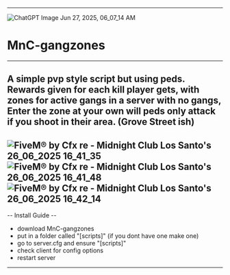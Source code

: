 ------------------------------------------------------------------------------
![ChatGPT Image Jun 27, 2025, 06_07_14 AM](https://github.com/user-attachments/assets/f9024472-18fb-4c73-b54e-0fab0161c050)
# MnC-gangzones
------------------------------------------------------------------------------
A simple pvp style script but using peds. Rewards given for each kill player gets,
with zones for active gangs in a server with no gangs, 
Enter the zone at your own will peds only attack if you shoot in their area. (Grove Street ish)
------------------------------------------------------------------------------
![FiveM® by Cfx re - Midnight Club Los Santo's 26_06_2025 16_41_35](https://github.com/user-attachments/assets/89766290-5269-4cd3-b9ec-36e7581ced43)
![FiveM® by Cfx re - Midnight Club Los Santo's 26_06_2025 16_41_48](https://github.com/user-attachments/assets/44d0e94e-743c-4ee6-9c94-e0dcbc6f63ac)
![FiveM® by Cfx re - Midnight Club Los Santo's 26_06_2025 16_42_14](https://github.com/user-attachments/assets/c3d46eb1-8ac8-45ed-902d-4059b1461f86)
------------------------------------------------------------------------------
-- Install Guide --
- download MnC-gangzones
- put in a folder called "[scripts]" (if you dont have one make one)
- go to server.cfg and ensure "[scripts]"
- check client for config options
- restart server
------------------------------------------------------------------------------
